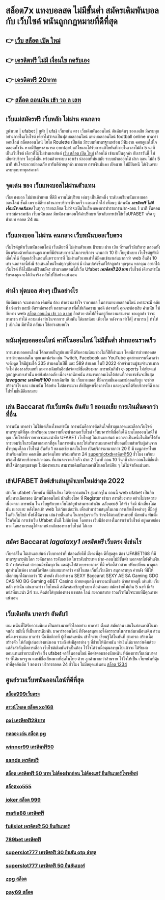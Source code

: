 # สล็อต7x  แทงบอลสด ไม่มีขั้นต่ำ สมัครเดิมพันบอล กับ เว็บไซค์ พนันถูกกฎหมายที่ดีที่สุด

## 👉 [เว็บ สล็อต เปิด ใหม่](https://mabet.net/20-free-100/)
## 👉 [เครดิตฟรี ไม่มี เงื่อนไข กดรับเอง](https://mabet.net/credit-free-50/)
## 👉 [เครดิตฟรี 20บาท](https://mabet.net/)
## 👉 [สล็อต ถอนเงิน เข้า วอ ล เลท](https://bio.link/tisawago)

##  เว็บแม่สมัครฟรี  เว็บหลัก ไม่ผ่าน คนกลาง 

ยูฟ่าเบท | ufabet | ยูฟ่า | ufa} เว็บพนัน ตรง     เว็บเดิมพันออนไลน์ อันดับต้นๆ  ของเอเชีย มีครบทุกอย่างภายในเว็บไซต์ เดียวไม่ว่าจะเป็นฟุตบอลออนไลน์ แทงบอลออนไลน์ football online บาคาร่าออนไลน์    สล็อตออนไลน์   ไฮโล  Roulette   เป็นต้น มีระบบที่มาตรฐานพร้อม มีทีมงาน คอยดูแลใส่ใจ ตลอดทั้งวัน  หากมีปัญหาสามารถ  contact แก้ไขและได้รับการแก้ไขทันทีภายในเวลาไม่ถึง 5 นาที เป็นเว็บไซต์ เดียวที่ไม่ไม่ผ่านเอเย่นต์   [เว็บ สล็อต เปิด ใหม่](https://mabet.net/credit-free-50/) เลือกได้ เข้ามาเป็นลูกค้า กับเราวันนี้ ไม่เสียค่าบริการ ใดๆทั้งสิ้น พร้อมด้วยระบบ เอาเข้า  นำออกที่ทันสมัย ระบบฝากออกโต้ ฝาก  ถอน ไม่ถึง 5 นาที ทันใจสะดวกปลอดภัย การันตีด้วยลูกค้า มากมาย การเงินมั่นคง  เปิดนาน ไม่มีปิดหนี ได้เงินครบครบทุกบาททุกสตางค์


## จุดเด่น ของ เว็บแทงบอลไม่ผ่านตัวแทน 

เว็บแทงบอล  ไม่ผ่านตัวแทน  ที่ดีมี ความได้เปรียบ เด่นๆ เป็นอีกหนึ่ง ระดับเอเชียพนันแทงบอลออนไลน์  ชั้นดี  เพราะมีดีทางด้านการบริการที่รวดเร็ว และเอาใจใส่ เพื่อนๆ นักพนัน ***เครดิตฟรี ไม่มี เงื่อนไข กดรับเอง***  ในทุกๆ รายละเอียด ไม่ว่าจะเป็นในเรื่องของการทำรายการฝาก-ถอน  1 นาที   ขั้นตอนการสมัครสมาชิก เว็บพนันบอล    มีพนักงานคอนให้คำปรึกษาเกี่ยวกับการเข้าใช้เว็บUFABET หรือ ยูฟ่าเบท ตลอด 24 ชม.


##  เว็บแทงบอล ไม่ผ่าน คนกลาง  เว็บพนันบอลเว็บตรง 

 เว็บไซต์ยูฟ่าเว็บพนันออนไลน์  เว็บเดียวที่ ไม่ผ่านตัวแทน มีระบบ ฝาก   เบิก ที่รวดเร็วมีบริการ  ตลอดทั้งคืนพร้อมด้วยทีมงานคุณภาพที่มีประสบการณ์ในการบริการ นานกว่า  10 ปี  เว็บยูฟ่าเบท เว็บไซต์ยูฟ่ามี  เชื่อใจได้  ที่สุดแล้วในตอนนี้เพราะการที่ ไม่ผ่านตัวแทนทำให้มีคนเข้ามาเล่นมากกว่า web อื่นถึง 10 เท่า นอกจากนี้ยังมี ข้อเสนอใหม่ใหม่ทุกๆสัปดาห์ มี เงินเปอร์เซ็นต์ให้จลูกค้า ทุกๆคน หากคุณ อยากได้  เว็บไซต์ ที่ดีไม่ปิดหนีรีบสมัคร เข้ามาเลยตอนนี้ที่เว็บ Ufabet ***เครดิตฟรี 20บาท*** เว็บไซต์ เดียวเท่านั้นรับรองคุณจะได้เงินจริง กลับไปใช้อย่างแน่นอน 

##  ค่าน้ำ ฟุตบอล ต่างๆ  เป็นอย่างไร 

 อันดับแรก จะแทงบอล เดิมพัน  ต้อง  ทำความเข้าใจ  ราคาบอล  ในการแทงบอลออนไลน์  เพราะจะมี คลับที่ เก่งกว่า และมี อัตราต่อรองที่ หลากหลาย เพื่อให้เกิดความ พอดี  ต่อจากนี้ คุณจะต้องเสีย  ค่าพนัน  ให้กับทาง  web [สล็อต ถอนเงิน เข้า วอ ล เลท](https://mabet.net/)  อีกด้วย ต่อไปก็ขึ้นอยู่กับความสามารถ  ของลูกค้า  ว่าจะสามารถ ทำได้ ความเก่ง ทำเงินจากการ  เดิมพัน ได้มากน้อย เพียงใด หลังจาก  ทำได้| สามารถ | ทำให้ }  เบิกเงิน   มีทำได้  กลับมา  ใช้อย่างสบายใจ

##  พนันฟุตบอลออนไลน์  คาสิโนออนไลน์ ไม่มีขั้นต่ำ ฝากถอนรวดเร็ว 

การแทงบอลออนไลน์  ได้กลายเป็นรูปแบบที่ได้รับความนิยมช่วงไม่กี่ปีที่ผ่านมา โดยมีการถ่ายทอดสดการถ่ายทอดสดใน ทุกแพตฟอร์ม เช่น Twitch, Facebook และ YouTube อุตสาหกรรมนี้คาดว่าจะดึงดูด ให้มีผู้ชมได้ 335 ล้านคนในปีนี้ และ 589 ล้านคน ในปี 2022 ด้วยจำนวนผู้ชมจำนวนมาก จึงไม่ ต้องสงสัยเลยที่ เกมวางเดิมพันอีสปอร์ตจะมีชื่อเสียงมาก  การพนันกีฬา e-sports ไม่เพียงแต่ถูกกฎหมายเท่านั้น แต่ยังปลอดภัย เนื่องจากนักพนัน สามารถถอนเงินได้ก่อนที่การแข่งขันจะสิ้นสุด ***lavagame เครดิตฟรี 100*** หากเดิมพัน กับ เว็บแทงบอล ที่มีความมั่นคงและปลอดภัยสูง จะช่วยสร้างกำไร และ เล่นพนัน ได้อย่าง ไม่ต้องระแวง ตัดปัญหาเรื่องการโกง และคุณจะได้รับบริการที่ดี และโปรโมชั่นดีดีมากมาย

## เล่น Baccarat กับเว็บพนัน อันดับ 1 ของเอเชีย การเงินมั่นคงกว่าที่อื่น

การพนัน บาคาร่า ไม่ใช่แค่เรื่องโชคเท่านั้น การพนันคือการตัดสินใจที่ชาญฉลาดและเลือกเว็บไซต์  มาตรฐานดีที่สุด  สำหรับคุณ บทความนี้จะนำเสนอเว็บไซต์ เว็บบาคาร่าที่เชื่อถือได้ บนโลกออนไลน์ให้คุณ เว็บไซต์ที่เราอยากจะแนะนำคือ UFABET   เว็บใหญ่ ไม่ผ่านเอเย่นต์ พวกเราเป็นหนึ่งในชื่อที่ได้รับการยอมรับในระดับสากลมากที่สุด ในการพนัน และให้บริการเกมบาคาร่าที่ยอดเยี่ยมสำหรับผู้เล่นจากทั่วทุกมุมโลก เว็บไซต์ อันดับ 1 ของเอเชีย และในไทย เปิดบริการมามากกว่า 20 ปี มี เมนูภาษาไทย สำหรับคนไทย คอลเซ็นเตอร์คนไทย พร้อมบริการ 24 [superslotxdเครดิตฟรี50](https://member.mabet.net/?action=login) ชั่วโมง  เพรียบพร้อมไปด้วยบริการฝาก-ถอน ที่แสนจะรวดเร็วเร็ว ฝาก 2 วินาที ถอน 10 วินาที ฝาก-ถอนไม่มีขั้นต่ำ ทันใจนักลุนทุนขาลุย ไม่ต้องรอนาน สามารถเดิมพันเกมคาสิโนอนไลน์อืน ๆ ได้ไม่จำกัดแน่นอน


## เข้าUFABET ลิงค์เข้าเล่นยูฟ่าเบทใหม่ล่าสุด 2022 

เข้าเว็บ ufabet   เว็บพนัน  ที่มีชื่อเสียง  ได้รับความสนใจ สูงมากๆใน ตอนนี้ web ufabet  เป็นอีกหนึ่งทางเลือกของ นักพนันออนไลน์ นักเสี่ยงโชค ที่ Register เข้ามา การเสี่ยงทาย อย่างไม่ขาดสาย เนื่องจาก การพนัน ใน เว็บยูฟ่าเบท เว็บไซต์ยูฟ่าสามารถทำเงิน *สล็อตxo5* ได้จริง จึงมี นักเสี่ยงโชคพัน เยอะแยะ หลั่งไหลเข้า web ไม่เว้นแต่ละวัน เพื่อเข้ามาร่วมสนุกในเกม การเสี่ยงโชคต่างๆ ที่มีอยู่ในตัวเว็บไซต์  ทั้งยังได้ความ เล่นง่ายตื่นเต้น ในการลุ้นรางวัล ว่าจะได้ตามเป้าหมายที่ นักพนัน พันตั้งไว้หรือไม่ การเข้าเว็บ Ufabet นั้นก็ ไม่ซับซ้อน โดยทาง เว็บมีช่องทางในการเข้าเว็บไซต์ อยู่หลายช่องทาง โดยสามารถดูได้จากหน้าหลักของทางเว็บไซต์ ได้เลย


## สมัคร Baccarat ***lagalaxy1 เครดิตฟรี*** เว็บตรง  ดีเช่นไร

 เว็บคาสิโน ไม่ผ่านเอเย่นต์ เว็บบาคาร่าที่ ปลอดภัยดีที่ มั่งคงที่สุด ดีที่สุดสุด ต้อง UFABET168 ที่มีมาตรฐานระดับโลก ระดับสากล ระดับเอเชีย ในระดับประเทศ  ฝาก-ถอนไม่มีขั้นต่ำ  นอกจากนี้ยังคืนเงิน 0.7 เปอร์เซ็นต์ ค่าคอมมิชชั่นทุกวัน  และลุ้นไปด้วยบรรยากาศ ที่มี พริตตี้สาวสวย ปรับเปลี่ยน มาดูแลทุกท่านในห้อง เกมส์ไลฟ์สด เล่นเกมบาคาร่า คาสิโนสด เว็บนี้เว็บเดียว สนุกครบทุก ค่ายดัง ที่มีให้เลือกสนุกได้มากกว่า 10 ค่ายดัง  ตัวอย่างเช่น  SEXY Baccarat SEXY AE SA Gaming GDG CASINO BG Gaming eBET Casino ด้วยเหตุผลนี้ เพราะฉะนั้นแล้ว ด้วยสาเหตุนี้ เล่นกับ เว็บหลัก เท่านั่น เล่นบาคาร่า เว็บไหนดี  สมัครสมาชิกยูฟ่าเบท  คือคำตอบ สมัครง่ายไม่เกิน 5 นาที มีเจ้าหน้าที่แนะนำ 24 ชม. ติดต่อได้ทุกช่องทาง แชทสด ไลน์ สะดวกสบาย รวดเร็วทันใจระบบที่มีคุณภาพแน่นอน


##  เว็บเดิมพัน  บาคาร่า อันดับ1

เกม พนันที่ได้รับความนิยม เป็นอย่างมากทั่วโลกอย่าง  บาคาร่า ตั้งแต่ สมัยก่อน เล่นในบ่อนคาสิโนมาจนถึง สมัยนี้ ที่เป็นการเดิมพัน บาคาร่าออนไลน์ ก็ยังคงสนุกและได้อรรถรสในการเล่นเหมือนเดิม ส่วนหนึ่งเพราะเกม บาคาร่า นั้นมีกติกาที่ ผู้เริ่มเล่นพนัน  เข้าใจง่าย  เรียนรู้ได้ในทันที  สามารถ สร้างเนื้อสร้างตัว ให้กับผู้เล่นอย่างแน่นอน  รวมถึงยังมีสูตรต่าง ๆ ที่ช่วยให้นักพนัน  ทำเงินได้มากกว่าเดิมด้วย แต่สิ่งสำคัญคือการเลือก เว็บไซต์เดิมพันจำเป็นต้อง ไว้ใจได้ว่าเมื่อคุณลงทุนไปแล้วจะ ได้รับผลตอบแทนเข้ากระเป๋าจริง ซึ่ง  ufabet คาสิโนออนไลน์ คือคำตอบของนักพนัน ที่ต้องการเว็บเล่นบาคาร่า ที่ได้มาตรฐาน และมีชื่อเสียงมากที่สุดในไทย ด้วย ลูกค้ามากกว่าล้านราย ไว้ใจให้เป็น  เว็บพนันที่คุ้มค่าที่สุดอันดับ 1 ของเรา บริการตลอด 24 ชั่วโมง ไม่มีหยุดแน่นอน [สล็อต 1234](https://member.mabet.net/?action=login)

## ศูนย์รวมเว็บพนันออนไลน์ที่ดีที่สุด

### [สล็อต999เว็บตรง](https://atom.io/themes/สมัครสมาชิก%20ฟรีเครดิต%20ทดลอง%20เล่น%20สล็อต%20sg%20008%20สล็อต%20PG%2020รับ100%20เว็บตรง100%)
### [ดาวน์โหลด สล็อต xo168](https://atom.io/themes/สมัครสมาชิก%20ฟรีเครดิต%20riches888เครดิตฟรี%20008%20สล็อต%20PG%2020รับ100%20เว็บตรง100%)
### [pxj เครดิตฟรี28บาท](https://atom.io/themes/สมัครสมาชิก%20ฟรีเครดิต%20สล็อต%20681%20008%20สล็อต%20PG%2020รับ100%20เว็บตรง100%)
### [ทดลอง เล่น สล็อต pg](https://atom.io/themes/สมัครสมาชิก%20ฟรีเครดิต%20m98%20เครดิตฟรี58บาท%20008%20สล็อต%20PG%2020รับ100%20เว็บตรง100%)
### [winner99 เครดิตฟรี50](https://atom.io/themes/สมัครสมาชิก%20ฟรีเครดิต%20สล็อตu31%20เครดิตฟรี%20008%20สล็อต%20PG%2020รับ100%20เว็บตรง100%)
### [sands เครดิตฟรี](https://atom.io/themes/สมัครสมาชิก%20ฟรีเครดิต%20สล็อต%20ฝาก-ถอน%20true%20wallet%20ไม่มี%20บัญชีธนาคาร%20008%20สล็อต%20PG%2020รับ100%20เว็บตรง100%)
### [สล็อต เครดิตฟรี 50 บาท ไม่ต้องฝากก่อน ไม่ต้องแชร์ ยืนยันเบอร์โทรศัพท์](https://atom.io/themes/สมัครสมาชิก%20ฟรีเครดิต%20สล็อต%20xo%20008%20สล็อต%20PG%2020รับ100%20เว็บตรง100%)
### [สล็อตxo555](https://atom.io/themes/สมัครสมาชิก%20ฟรีเครดิต%20mgm99winสล็อต%20008%20สล็อต%20PG%2020รับ100%20เว็บตรง100%)
### [joker สล็อต 999](https://atom.io/themes/สมัครสมาชิก%20ฟรีเครดิต%20spinix%20เครดิตฟรี%2050%20008%20สล็อต%20PG%2020รับ100%20เว็บตรง100%)
### [mafia88 เครดิตฟรี](https://atom.io/themes/สมัครสมาชิก%20ฟรีเครดิต%20สล็อต%20เครดิตฟรี%20ไม่ต้องฝากก่อน%20ไม่ต้องแชร์%20ยืนยันเบอร์โทรศัพท์%20วอ%20เลท%20008%20สล็อต%20PG%2020รับ100%20เว็บตรง100%)
### [fullslot เครดิตฟรี 50 ยืนยันเบอร์](https://atom.io/themes/สมัครสมาชิก%20ฟรีเครดิต%20เกมสล็อตออนไลน์%20ได้เงินจริง%20เครดิตฟรี%20008%20สล็อต%20PG%2020รับ100%20เว็บตรง100%)
### [789bet เครดิตฟรี](https://atom.io/themes/สมัครสมาชิก%20ฟรีเครดิต%20superslot%20เครดิตฟรี%2050%20ไม่ต้องแชร์%20ล่าสุด%20008%20สล็อต%20PG%2020รับ100%20เว็บตรง100%)
### [superslot777 เครดิตฟรี 30 ยืนยัน otp ล่าสุด](https://atom.io/themes/สมัครสมาชิก%20ฟรีเครดิต%20เครดิตฟรี%20กดรับเอง%2030%20008%20สล็อต%20PG%2020รับ100%20เว็บตรง100%)
### [superslot777 เครดิตฟรี 50 ยืนยันเบอร์](https://atom.io/themes/สมัครสมาชิก%20ฟรีเครดิต%20สล็อต%20รอยัล%20008%20สล็อต%20PG%2020รับ100%20เว็บตรง100%)
### [zpg สล็อต](https://atom.io/themes/สมัครสมาชิก%20ฟรีเครดิต%20wow%20slot%20มาใหม่%20เครดิตฟรี%20008%20สล็อต%20PG%2020รับ100%20เว็บตรง100%)
### [pay69 สล็อต](https://atom.io/themes/สมัครสมาชิก%20ฟรีเครดิต%20สล็อต%20ฝากถอน%20true%20wallet%20เว็บตรง%20008%20สล็อต%20PG%2020รับ100%20เว็บตรง100%)